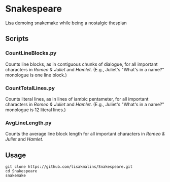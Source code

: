 # Snakespeare
Lisa demoing snakemake while being a nostalgic thespian

## Scripts

### CountLineBlocks.py
Counts line blocks, as in contiguous chunks of dialogue, for all important characters in _Romeo & Juliet_ and _Hamlet_. (E.g., Juliet's "What's in a name?" monologue is one line block.)

### CountTotalLines.py
Counts literal lines, as in lines of iambic pentameter, for all important characters in _Romeo & Juliet_ and _Hamlet_. (E.g., Juliet's "What's in a name?" monologue is 12 literal lines.)

### AvgLineLength.py
Counts the average line block length for all important characters in _Romeo & Juliet_ and _Hamlet_.

## Usage
```
git clone https://github.com/lisakmalins/Snakespeare.git
cd Snakespeare
snakemake
```
